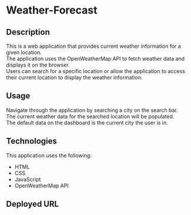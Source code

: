 # Weather-Forecast

## Description
This is a web application that provides current weather information for a given location.  
The application uses the OpenWeatherMap API to fetch weather data and displays it on the browser.  
Users can search for a specific location or allow the application to access their current location to display the weather information.  

## Usage
Navigate through the application by searching a city on the search bar.  
The current weather data for the searched location will be populated.  
The default data on the dashboard is the current city the user is in.  

## Technologies
This application uses the following:  
- HTML  
- CSS  
- JavaScript  
- OpenWeatherMap API  

## Deployed URL